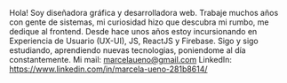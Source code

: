 <!--### Hi there 👋-->

<!--
**marcelaueno/marcelaueno** is a ✨ _special_ ✨ repository because its `README.md` (this file) appears on your GitHub profile.

Here are some ideas to get you started:

- 🔭 I’m currently working on ...
- 🌱 I’m currently learning ...
- 👯 I’m looking to collaborate on ...
- 🤔 I’m looking for help with ...
- 💬 Ask me about ...
- 📫 How to reach me: ...
- 😄 Pronouns: ...
- ⚡ Fun fact: ...
-->

Hola!
Soy diseñadora gráfica y desarrolladora web. 
Trabaje muchos años con gente de sistemas, mi curiosidad hizo que descubra mi rumbo, me dedique al frontend. 
Desde hace unos años estoy incursionando en Experiencia de Usuario (UX-UI), JS, ReactJS y Firebase. 
Sigo y sigo estudiando, aprendiendo nuevas tecnologias, poniendome al día constantemente. 
Mi mail: marcelaueno@gmail.com
LinkedIn: https://www.linkedin.com/in/marcela-ueno-281b8614/
